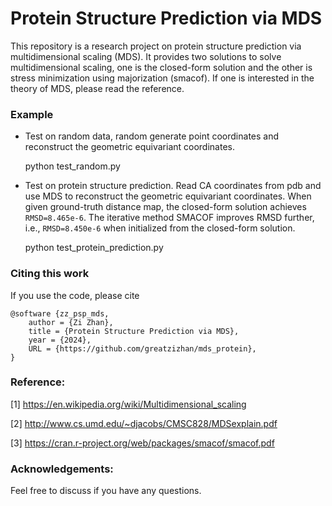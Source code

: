 # Protein Structure Prediction via MDS

This repository is a research project on protein structure prediction via multidimensional scaling (MDS).
It provides two solutions to solve multidimensional scaling, one is the closed-form solution
and the other is stress minimization using majorization (smacof).
If one is interested in the theory of MDS, please read the reference.


### Example

- Test on random data, random generate point coordinates and reconstruct the geometric equivariant coordinates.


    python test_random.py

- Test on protein structure prediction. Read CA coordinates from pdb and use MDS to reconstruct the geometric equivariant coordinates. 
When given ground-truth distance map, the closed-form solution achieves `RMSD=8.465e-6`.
The iterative method SMACOF improves RMSD further, i.e., `RMSD=8.450e-6` when initialized from the closed-form solution.


    python test_protein_prediction.py


### Citing this work

If you use the code, please cite

    @software {zz_psp_mds,
        author = {Zi Zhan},
        title = {Protein Structure Prediction via MDS},
        year = {2024},
        URL = {https://github.com/greatzizhan/mds_protein},
    }


### Reference:

[1] https://en.wikipedia.org/wiki/Multidimensional_scaling

[2] http://www.cs.umd.edu/~djacobs/CMSC828/MDSexplain.pdf

[3] https://cran.r-project.org/web/packages/smacof/smacof.pdf


### Acknowledgements:

Feel free to discuss if you have any questions.
